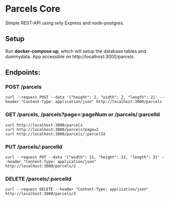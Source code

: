 # Parcels Core

Simple REST-API using only Express and node-postgres.

## Setup

Run **docker-compose up**, which will setup the database tables and dummydata. App accessible on http://localhost:3000/parcels.

## Endpoints:

### POST /parcels

    curl --request POST --data '{"height": 2, "width": 2, "length": 2}' --header "Content-Type: application/json" http://localhost:3000/parcels

### GET /parcels, /parcels?page=:pageNum or /parcels/:parcelId

    curl http://localhost:3000/parcels
    curl http://localhost:3000/parcels?page=2
    curl http://localhost:3000/parcels/:parcelId

### PUT /parcels/:parcelId

    curl --request PUT --data '{"width": 21, "height": 22, "length": 3}' --header "Content-Type: application/json" http://localhost:3000/parcels/2

### DELETE /parcels/:parcelId

    curl --request DELETE --header "Content-Type: application/json" http://localhost:3000/parcels/3
